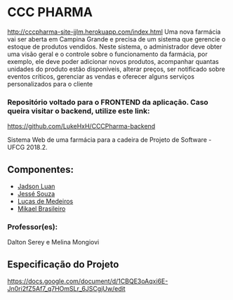 # CCC PHARMA
http://cccpharma-site-jjlm.herokuapp.com/index.html
  Uma nova farmácia vai ser aberta em Campina Grande e precisa de um sistema que gerencie o estoque de produtos vendidos. Neste sistema, o administrador deve obter uma visão geral e o controle sobre o funcionamento da farmácia, por exemplo, ele deve poder adicionar novos produtos, acompanhar quantas unidades do produto estão disponíveis, alterar preços, ser notificado sobre eventos críticos, gerenciar as vendas e oferecer alguns serviços personalizados para o cliente


### Repositório voltado para o FRONTEND da aplicação. Caso queira visitar o backend, utilize este link:
 https://github.com/LukeHxH/CCCPharma-backend

 Sistema Web de uma farmácia para a cadeira de Projeto de Software - UFCG 2018.2.
 
## Componentes:
- [Jadson Luan](https://github.com/jadsonluan)
- [Jessé Souza](https://github.com/jessesouza21)
- [Lucas de Medeiros](https://github.com/LukeHxH)
- [Mikael Brasileiro](https://github.com/Mikaelbfaa)


### Professor(es):
Dalton Serey e Melina Mongiovi


## Especificação do Projeto
https://docs.google.com/document/d/1CBQE3oAqxi6E-Jn0ri2fZ5Af7_q7HOmSLr_6JSCgjUw/edit

